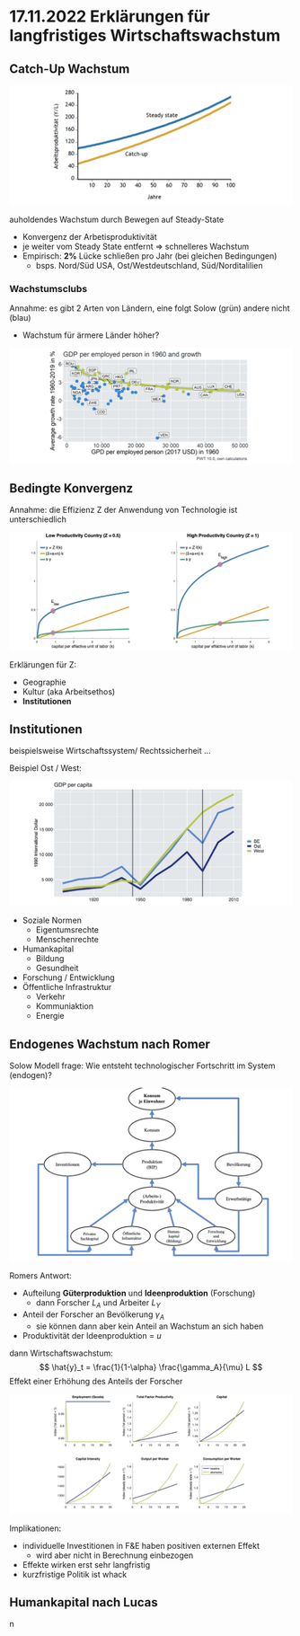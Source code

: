# 17.11.2022 Erklärungen für langfristiges Wirtschaftswachstum



## Catch-Up Wachstum

![img](../images/2022-11-17_14-25-54.jpg)

auholdendes Wachstum durch Bewegen auf Steady-State

- Konvergenz der Arbetisproduktivität
- je weiter vom Steady State entfernt => schnelleres Wachstum
- Empirisch: **2%** Lücke schließen pro Jahr (bei gleichen Bedingungen)
    - bsps. Nord/Süd USA, Ost/Westdeutschland, Süd/Norditalilien

### Wachstumsclubs

Annahme: es gibt 2 Arten von Ländern, eine folgt Solow (grün) andere nicht (blau)

- Wachstum für ärmere Länder höher?

![img](../images/2022-11-17_14-35-08.jpg)

## Bedingte Konvergenz

Annahme: die Effizienz Z  der Anwendung von Technologie ist unterschiedlich

![img](../images/2022-11-17_14-38-04.jpg)

Erklärungen für Z:

- Geographie
- Kultur (aka Arbeitsethos)
- **Institutionen**

## Institutionen

beispielsweise Wirtschaftssystem/ Rechtssicherheit ...

Beispiel Ost / West:

![img](../images/2022-11-17_14-45-03.jpg)

- Soziale Normen
    - Eigentumsrechte
    - Menschenrechte
- Humankapital
    - Bildung
    - Gesundheit
- Forschung / Entwicklung
- Öffentliche Infrastruktur
    - Verkehr
    - Kommuniaktion
    - Energie

## Endogenes Wachstum nach Romer

Solow Modell frage: Wie entsteht technologischer Fortschritt im System (endogen)?

![img](../images/2022-11-17_15-11-17.jpg)

Romers Antwort:

- Aufteilung **Güterproduktion** und **Ideenproduktion** (Forschung)
    - dann Forscher $L_A$ und Arbeiter $L_Y$
- Anteil der Forscher an Bevölkerung $\gamma_A$ 
    - sie können dann aber kein Anteil an Wachstum an sich haben
- Produktivität der Ideenproduktion = *u*

dann Wirtschaftswachstum:
$$
\hat{y}_t = \frac{1}{1-\alpha} \frac{\gamma_A}{\mu} L
$$
Effekt einer Erhöhung des Anteils der Forscher



![img](../images/2022-11-17_15-19-11.jpg)

Implikationen:

- individuelle Investitionen in F&E haben positiven externen Effekt
    - wird aber nicht in Berechnung einbezogen
- Effekte wirken erst sehr langfristig 
- kurzfristige Politik ist whack



## Humankapital nach Lucas

n